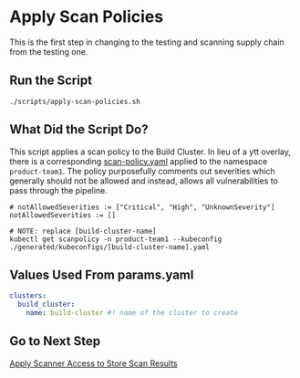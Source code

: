 # Apply Scan Policies

This is the first step in changing to the testing and scanning supply chain from the testing one.

## Run the Script

```shell
./scripts/apply-scan-policies.sh
```

## What Did the Script Do?

This script applies a scan policy to the Build Cluster. In lieu of a ytt overlay, there is a corresponding [scan-policy.yaml](../../tap-declarative-yaml/dev-namespace/scan-policy.yaml) applied to the namespace `product-team1`. The policy purposefully comments out severities which generally should not be allowed and instead, allows all vulnerabilities to pass through the pipeline.

```
# notAllowedSeverities := ["Critical", "High", "UnknownSeverity"]
notAllowedSeverities := []
```

```shell
# NOTE: replace [build-cluster-name]
kubectl get scanpolicy -n product-team1 --kubeconfig ./generated/kubeconfigs/[build-cluster-name].yaml
```

## Values Used From params.yaml

```yaml
clusters:
  build_cluster:
    name: build-cluster #! name of the cluster to create
```

## Go to Next Step

[Apply Scanner Access to Store Scan Results](./02-apply-scanner-access-to-store-scan-results.md)

